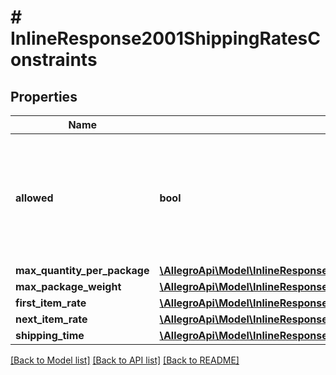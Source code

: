 # # InlineResponse2001ShippingRatesConstraints

## Properties

Name | Type | Description | Notes
------------ | ------------- | ------------- | -------------
**allowed** | **bool** | Indicates whether delivery method can be used when adding or modifying shipping rates. | [optional]
**max_quantity_per_package** | [**\AllegroApi\Model\InlineResponse2001ShippingRatesConstraintsMaxQuantityPerPackage**](InlineResponse2001ShippingRatesConstraintsMaxQuantityPerPackage.md) |  | [optional]
**max_package_weight** | [**\AllegroApi\Model\InlineResponse2001ShippingRatesConstraintsMaxPackageWeight**](InlineResponse2001ShippingRatesConstraintsMaxPackageWeight.md) |  | [optional]
**first_item_rate** | [**\AllegroApi\Model\InlineResponse2001ShippingRatesConstraintsFirstItemRate**](InlineResponse2001ShippingRatesConstraintsFirstItemRate.md) |  | [optional]
**next_item_rate** | [**\AllegroApi\Model\InlineResponse2001ShippingRatesConstraintsNextItemRate**](InlineResponse2001ShippingRatesConstraintsNextItemRate.md) |  | [optional]
**shipping_time** | [**\AllegroApi\Model\InlineResponse2001ShippingRatesConstraintsShippingTime**](InlineResponse2001ShippingRatesConstraintsShippingTime.md) |  | [optional]

[[Back to Model list]](../../README.md#models) [[Back to API list]](../../README.md#endpoints) [[Back to README]](../../README.md)
